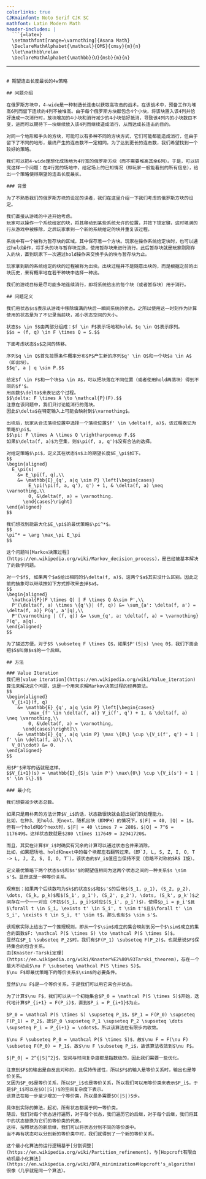 ```yaml
---
colorlinks: true
CJKmainfont: Noto Serif CJK SC
mathfont: Latin Modern Math
header-includes: |
  ```{=latex}
  \setmathfont[range=\varnothing]{Asana Math}
  \DeclareMathAlphabet{\mathcal}{OMS}{cmsy}{m}{n}
  \let\mathbb\relax
  \DeclareMathAlphabet{\mathbb}{U}{msb}{m}{n}
  ```
---
```

# 期望连击长度最长的4w策略

## 问题介绍

在俄罗斯方块中，4-wide是一种制造长连击以获取高攻击的战术。在该战术中，预备工作为堆高6列而留下连续的4列不被堆高。由于每个俄罗斯方块都包含4个小块，将该块置入该4列并恰好造成一次消行时，放块增加的4小块和消行减少的4小块恰好抵消，导致该4列内的小块数目不变，进而可以期待下一块继续放入该4列而继续造成消行，从而达成长连击的目的。

对同一个地形和手头的方块，可能可以有多种不同的方块方式，它们可能都能造成消行，但由于留下了不同的地形，最终产生的连击数不一定相同。为了达到更长的连击数，我们希望找到一个较好的策略。

我们可以把4-wide理想化成场地为4行宽的俄罗斯方块（而不需要堆高其余6列）。于是，可以研究这样一个问题：在4行宽的场地中，给定场上的已知情况（即玩家一般能看到的所有信息），给出一个策略使得期望的连击长度最长。

### 背景

为了不熟悉我们的俄罗斯方块的设定的读者，我们在这里介绍一下我们考虑的俄罗斯方块的设定。

我们直接从游戏的中途开始考虑。
玩家可以操作一个系统给定的块，将其移动到某些系统允许的位置，并按下锁定键，这时填满的行从游戏中被移除，之后玩家拿到一个新的系统给定的块并重复该过程。

系统中有一个被称为暂存块的区域，其中保存着一个方块。玩家在操作系统给定块时，也可以通过hold操作，将手头的块与暂存块互换，使用暂存块来进行消行。此后暂存块就是玩家刚刚存入的块，直到玩家下一次通过hold操作来交换手头的块与暂存块为止。

玩家拿到新的系统给定的块的过程被称为出块。出块过程并不是随意出块的，而是根据之前的出块历史，来有概率地在若干种块中选择一种出。

我们的游戏目标是尽可能多地连续消行，即将系统给出的每个块（或者暂存块）用于消行。

## 问题定义

我们用状态$s$表示从游戏中移除填满的块后一瞬间系统的状态。之所以使用这一时刻作为计算使用的状态是为了不记录当前块，减小状态空间的大小。

状态$s \in S$由两部分组成：$f \in F$表示场地和hold，$q \in Q$表示序列。
$$s = (f, q) \in F \times Q = S.$$

下面考虑状态$s$之间的转移。

序列$q \in Q$首先按照条件概率分布$P$产生新的序列$q' \in Q$和一个块$a \in A$（即出块）。
$$q', a | q \sim P.$$

给定$f \in F$和一个块$a \in A$，可以把块落在不同位置（或者使用hold再落块）得到不同的$f'$。
用函数$\delta$来表记这个过程。
$$\delta: F \times A \to \mathcal{P}(F).$$
注意在该问题中，我们只讨论能消行的落块。
因此$\delta$在特定输入上可能会映射到$\varnothing$。

出块后，玩家从合法落块位置中选择一个落块位置$f' \in \delta(f, a)$，该过程表记为策略$\pi$。
$$\pi: F \times A \times Q \rightharpoonup F.$$
如果$\delta(f, a)$为空集，则$\pi(f, a, q')$没有合法的选择。

对给定策略$\pi$，定义其在状态$s$上的期望长度$E_\pi$如下。
$$
\begin{aligned}
  E_\pi(s)
    &= E_\pi(f, q),\\
    &= \mathbb{E}_{q', a|q \sim P} \left[\begin{cases}
        E_\pi(\pi(f, a, q'), q') + 1, & \delta(f, a) \neq \varnothing,\\
        0, &\delta(f, a) = \varnothing.
      \end{cases}\right]
\end{aligned}
$$

我们想找到能最大化$E_\pi$的最优策略$\pi^*$。
$$
\pi^* = \arg \max_\pi E_\pi
$$

这个问题叫[Markov决策过程](https://en.wikipedia.org/wiki/Markov_decision_process)，是已经被基本解决了的数学问题。

对一个$f$, 如果两个$a$给出相同的$\delta(f, a)$，这两个$a$其实没什么区别。因此之前的抽象可以继续按如下方式修改来去掉$a$。
$$
\begin{aligned}
  \mathcal{P}(F \times Q) | F \times Q &\sim P',\\
  P'(\delta(f, a) \times \{q'\}| (f, q)) &= \sum_{a': \delta(f, a') = \delta(f, a)} P(q', a'|q),\\
  P'(\varnothing | (f, q)) &= \sum_{q', a: \delta(f, a) = \varnothing} P(q', a|q).
\end{aligned}
$$

为了描述方便，对于$S \subseteq F \times Q$，如果$P'(S|s) \neq 0$，我们下面会把$S$叫做$s$的一个后继。

## 方法

### Value Iteration
我们用[value iteration](https://en.wikipedia.org/wiki/Value_iteration)算法来解决这个问题，这是一个用来求解Markov决策过程的经典算法。
$$
\begin{aligned}
  V_{i+1}(f, q)
    &= \mathbb{E}_{q', a|q \sim P} \left[\begin{cases}
        \max_{f' \in \delta(f, a)} V_i(f', q') + 1, & \delta(f, a) \neq \varnothing,\\
        0, &\delta(f, a) = \varnothing,
      \end{cases}\right]\\
    &= \mathbb{E}_{q', a|q \sim P} \max \{0\} \cup \{V_i(f', q') + 1 | f' \in \delta(f, a)\}.\\
  V_0(\cdot) &= 0.
\end{aligned}
$$

用$P'$来写的话就是这样。
$$V_{i+1}(s) = \mathbb{E}_{S|s \sim P'} \max\{0\} \cup \{V_i(s') + 1 | s' \in S\}.$$

### 最小化

我们想要减少状态总数。

如果只是用朴素的方法计算$V_i$的话，状态数很快就会超出我们的处理能力。
比如，在种3、无hold、无next、随机出块（即MPH）的情况下，$|F| = 40, |Q| = 1$。
但有一个hold和6个next时，$|F| = 40 \times 7 = 280$，$|Q| = 7^6 = 117649$，这样状态数就是$280 \times 117649 = 32941720$。

而且，其实在计算$V_i$时确实有冗余的计算可以通过状态合并来消除。
比如，如果把场地、hold和next中的每个块都左右翻转过来，（即`J, L, S, Z, I, O, T -> L, J, Z, S, I, O, T`），该状态的$V_i$值应当保持不变（忽略不对称的SRS I旋）。

定义最优策略下两个状态$s$和$s'$的期望值相同为这两个状态之间的一种关系$s \sim s'$。显然这是一种等价关系。

观察到：如果两个后续数均为$k$的状态$s$和$s'$的后继$(S_1, p_1), (S_2, p_2), \dots, (S_k, p_k)$和$(S_1', p_1'), (S_2', p_2'), \dots, (S_k', p_k')$之间存在一个一一对应（不妨$(S_i, p_i)$对应$(S_i', p_i')$），使得$p_i = p_i'$且$\forall t \in S_i, \exists t' \in S_i', t \sim t'$且$\forall t' \in S_i', \exists t \in S_i, t' \sim t$，那么也有$s \sim s'$。

该观察实际上给出了一个推理规则，即从一个$\sim$成立的集合映射到另一个$\sim$成立的集合的函数$F: \mathcal P(S \times S) \to \mathcal P(S \times S)$。
显然在$P_1 \subseteq P_2$时，我们有$F(P_1) \subseteq F(P_2)$，也就是说$F$保持集合的包含关系。
由[Knaster-Tarski定理](https://en.wikipedia.org/wiki/Knaster%E2%80%93Tarski_theorem)，存在一个最大不动点$\nu F \subseteq \mathcal P(S \times S)$。
$\nu F$即最优策略下的等价关系$\sim$的必要条件。

显然$\nu F$是一个等价关系，于是我们可以用它来合并状态。

为了计算$\nu F$，我们可以从一个初始集合$P_0 = \mathcal P(S \times S)$开始，迭代地计算$P_{i+1} = F(P_i)$，直到$P_i = P_{i+1}$为止。

$P_0 = \mathcal P(S \times S) \supseteq P_1$，$P_1 = F(P_0) \supseteq F(P_1) = P_2$，故$P_0 \supseteq P_1 \supseteq P_2 \supseteq \dots \supseteq P_i = P_{i+1} = \cdots$，所以该算法在有限步内收敛。

$\nu F \subseteq P_0 = \mathcal P(S \times S)$，故$\nu F = F(\nu F) \subseteq F(P_0) = P_1$，故$\nu F \subseteq P_i$，故该算法收敛到$\nu F$。

$|P_0| = 2^{|S|^2}$，空间与时间复杂度都是指数级的，因此我们需要一些优化。

注意到$F$的输出是自反且对称的，且保持传递性，所以$F$的输入是等价关系时，输出也是等价关系。
又因为$P_0$是等价关系，所以$P_i$也是等价关系，所以我们可以用等价类来表示$P_i$，于是$P_i$可以在$O(|S|)$的空间复杂度下表示。
该算法在每一步至少增加一个等价类，所以最多需要$O(|S|)$步。

具体到实际的算法，起初，所有状态都属于同一等价类。
随后，我们对每个状态进行遍历，对于每个状态，我们遍历它的后继，对于每个后继，我们将其中的状态替换为它们的等价类的代表。
这样，按照状态的新后继，我们可以将状态分到不同的等价类中。
当不再有状态可以分到新的等价类中时，我们就得到了一个新的等价关系。

这个最小化算法的运行逻辑基于[分割调整](https://en.wikipedia.org/wiki/Partition_refinement)，与[Hopcroft有限自动机最小化算法](https://en.wikipedia.org/wiki/DFA_minimization#Hopcroft's_algorithm)很像（几乎就是同一个算法）。
